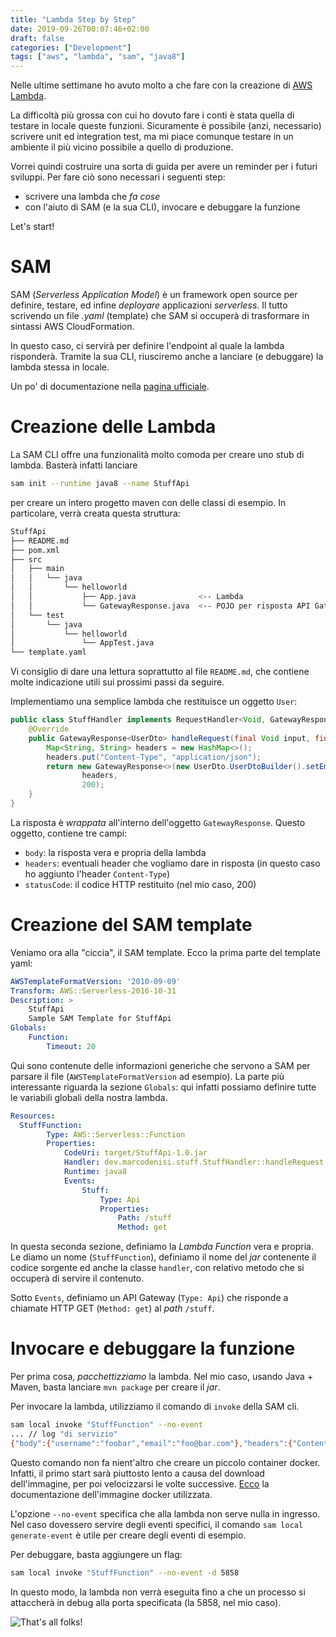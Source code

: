 ```yaml
---
title: "Lambda Step by Step"
date: 2019-09-26T00:07:46+02:00
draft: false
categories: ["Development"]
tags: ["aws", "lambda", "sam", "java8"]
---
```


Nelle ultime settimane ho avuto molto a che fare con la creazione di [AWS Lambda](https://aws.amazon.com/it/lambda/). 

La difficoltà più grossa con cui ho dovuto fare i conti è stata quella di testare in locale queste funzioni. Sicuramente è possibile (anzi, necessario) scrivere unit ed integration test, ma mi piace comunque testare in un ambiente il più vicino possibile a quello di produzione.

Vorrei quindi costruire una sorta di guida per avere un reminder per i futuri sviluppi. Per fare ciò sono necessari i seguenti step:

- scrivere una lambda che *fa cose*
- con l'aiuto di SAM (e la sua CLI), invocare e debuggare la funzione

Let's start!

# SAM
SAM (*Serverless Application Model*) è un framework open source per definire, testare, ed infine *deployare* applicazioni *serverless*. Il tutto scrivendo un file *.yaml* (template) che SAM si occuperà di trasformare in sintassi AWS CloudFormation.

In questo caso, ci servirà per definire l'endpoint al quale la lambda risponderà. Tramite la sua CLI, riusciremo anche a lanciare (e debuggare) la lambda stessa in locale.

Un po' di documentazione nella [pagina ufficiale](https://aws.amazon.com/it/serverless/sam/).

# Creazione delle Lambda

La SAM CLI offre una funzionalità molto comoda per creare uno stub di lambda. Basterà infatti lanciare 
```bash
sam init --runtime java8 --name StuffApi
```
per creare un intero progetto maven con delle classi di esempio. In particolare, verrà creata questa struttura:
```bash
StuffApi
├── README.md 
├── pom.xml
├── src
│   ├── main
│   │   └── java
│   │       └── helloworld
│   │           ├── App.java              <-- Lambda
│   │           └── GatewayResponse.java  <-- POJO per risposta API Gateway 
│   └── test
│       └── java
│           └── helloworld
│               └── AppTest.java
└── template.yaml
```
Vi consiglio di dare una lettura soprattutto al file `README.md`, che contiene molte indicazione utili sui prossimi passi da seguire.

Implementiamo una semplice lambda che restituisce un oggetto `User`:
```java 
public class StuffHandler implements RequestHandler<Void, GatewayResponse<UserDto>> {
    @Override
    public GatewayResponse<UserDto> handleRequest(final Void input, final Context context) {
        Map<String, String> headers = new HashMap<>();
        headers.put("Content-Type", "application/json");
        return new GatewayResponse<>(new UserDto.UserDtoBuilder().setEmail("foo@bar.com").setUsername("foobar").build(),
                headers,
                200);
    }
}
```
La risposta è *wrappata* all'interno dell'oggetto `GatewayResponse`. Questo oggetto, contiene tre campi:

- `body`: la risposta vera e propria della lambda
- `headers`: eventuali header che vogliamo dare in risposta (in questo caso ho aggiunto l'header `Content-Type`)
- `statusCode`: il codice HTTP restituito (nel mio caso, 200)

# Creazione del SAM template
Veniamo ora alla "ciccia", il SAM template. Ecco la prima parte del template yaml:
```yaml
AWSTemplateFormatVersion: '2010-09-09'
Transform: AWS::Serverless-2016-10-31
Description: >
    StuffApi
    Sample SAM Template for StuffApi
Globals:
    Function:
        Timeout: 20
```
Qui sono contenute delle informazioni generiche che servono a SAM per parsare il file (`AWSTemplateFormatVersion` ad esempio). La parte più interessante riguarda la sezione `Globals`: qui infatti possiamo definire tutte le variabili globali della nostra lambda.
```yaml
Resources:
  StuffFunction:
        Type: AWS::Serverless::Function
        Properties:
            CodeUri: target/StuffApi-1.0.jar
            Handler: dev.marcodenisi.stuff.StuffHandler::handleRequest
            Runtime: java8
            Events:
                Stuff:
                    Type: Api
                    Properties:
                        Path: /stuff
                        Method: get
```
In questa seconda sezione, definiamo la *Lambda Function* vera e propria. Le diamo un nome (`StuffFunction`), definiamo il nome del *jar* contenente il codice sorgente ed anche la classe `handler`, con relativo metodo che si occuperà di servire il contenuto.

Sotto `Events`, definiamo un API Gateway (`Type: Api`) che risponde a chiamate HTTP GET (`Method: get`) al *path* `/stuff`.

# Invocare e debuggare la funzione

Per prima cosa, *pacchettizziamo* la lambda. Nel mio caso, usando Java + Maven, basta lanciare `mvn package` per creare il *jar*.

Per invocare la lambda, utilizziamo il comando di `invoke` della SAM cli.
```bash
sam local invoke "StuffFunction" --no-event
... // log "di servizio"
{"body":{"username":"foobar","email":"foo@bar.com"},"headers":{"Content-Type":"application/json"},"statusCode":200}
```
Questo comando non fa nient'altro che creare un piccolo container docker. Infatti, il primo start sarà piuttosto lento a causa del download dell'immagine, per poi velocizzarsi le volte successive. [Ecco](https://hub.docker.com/r/lambci/lambda/) la documentazione dell'immagine docker utilizzata.

L'opzione `--no-event` specifica che alla lambda non serve nulla in ingresso. Nel caso dovessero servire degli eventi specifici, il comando `sam local generate-event` è utile per creare degli eventi di esempio.

Per debuggare, basta aggiungere un flag:
```bash
sam local invoke "StuffFunction" --no-event -d 5858
```
In questo modo, la lambda non verrà eseguita fino a che un processo si attaccherà in debug alla porta specificata (la 5858, nel mio caso).

![That's all folks!](/gifs/thats_all_folks.gif)